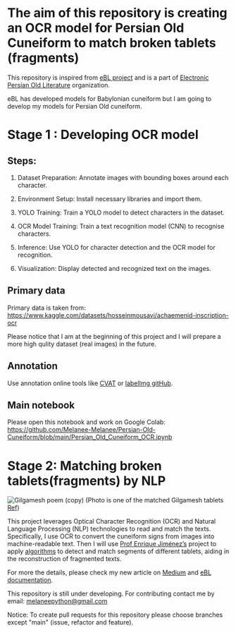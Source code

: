 # The aim of this repository is creating an OCR model for Persian Old Cuneiform to match broken tablets (fragments)

This repository is inspired from [eBL project](https://github.com/ElectronicBabylonianLiterature) and is a part of [
Electronic Persian Old Literature](https://github.com/Electronic-Persian-Old-Library) organization.

eBL has developed models for Babylonian cuneiform but I am going to develop my models for Persian Old cuneiform. 

# Stage 1 : Developing OCR model

## Steps:

1. Dataset Preparation: Annotate images with bounding boxes around each character.

2. Environment Setup: Install necessary libraries and import them.

3. YOLO Training: Train a YOLO model to detect characters in the dataset.

4. OCR Model Training: Train a text recognition model (CNN) to recognise characters.

5. Inference: Use YOLO for character detection and the OCR model for recognition.

6. Visualization: Display detected and recognized text on the images.

## Primary data

Primary data is taken from: https://www.kaggle.com/datasets/hosseinmousavi/achaemenid-inscription-ocr

Please notice that I am at the beginning of this project and I will prepare a more high qulity dataset (real images) in the future. 


## Annotation

Use annotation online tools like [CVAT](https://www.cvat.ai/) or [labelImg gitHub](https://github.com/HumanSignal/labelImg).

## Main notebook

Please open this notebook and work on Google Colab: https://github.com/Melanee-Melanee/Persian-Old-Cuneiform/blob/main/Persian_Old_Cuneiform_OCR.ipynb



# Stage 2: Matching broken tablets(fragments) by NLP

![Gilgamesh poem (copy)](https://github.com/Melanee-Melanee/Persian-Old-Cuneiform/assets/74653444/750a05a7-83c2-4a8d-b288-43020b7536d4)
(Photo is one of the matched Gilgamesh tablets [Ref](https://www.ebl.lmu.de/fragmentarium/K.2756.C?tab=photo))

This project leverages Optical Character Recognition (OCR) and Natural Language Processing (NLP) technologies to read and match the texts. Specifically, I use OCR to convert the cuneiform signs from images into machine-readable text. Then I will use [Prof Enrique Jiménez’s](https://www.assyriologie.uni-muenchen.de/personen/professoren/jimenez/index.html) project to apply [algorithms](https://github.com/ElectronicBabylonianLiterature/ngram-matcher) to detect and match segments of different tablets, aiding in the reconstruction of fragmented texts.

For more the details, please check my new article on [Medium](https://levelup.gitconnected.com/the-electronic-babylonian-library-ebl-gilgamesh-project-f883e0ff068f) and [eBL documentation](https://github.com/ElectronicBabylonianLiterature/generic-documentation). 


This repository is still under developing. For contributing contact me by email: melaneepython@gmail.com 

Notice: To create pull requests for this repository please choose branches except "main" (issue, refactor and feature).








